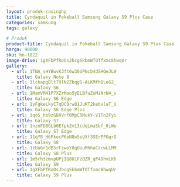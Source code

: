 ```yaml
---
layout: produk-casinghp
title: Cyndaquil in Pokeball Samsung Galaxy S9 Plus Case
categories: samsung
tags: galaxy

# Produk
product-title: Cyndaquil in Pokeball Samsung Galaxy S9 Plus Case
harga: 90000
sku: hn-1822
image-drive: 1gXFbPfRoOsJhcgSkbmWTOTfxmc8hwqUr
gallery:
  - url: 1TNA_vHYBwvK3ft6w36UPNcb4dSHQeJLW
    title: Galaxy Note 8
  - url: 1lckapgDlt79lN2ZbqgS-ALKMfhDLeG2_
    title: Galaxy S6
  - url: 1MamVM41P7XZrMao5yELBfuZuMiNrN4_s
    title: Galaxy S6 Edge
  - url: 1yFgkeLkyC7qDC9rw81JuKT2kebvlaT_U
    title: Galaxy S6 Edge Plus
  - url: 1qoS_hb9zGBXVrf0MpCRMukY-V1Tn2Fyi
    title: Galaxy S7
  - url: 1nznFD8GLb0Efpk2m13cdqLmaSbf_0iWe
    title: Galaxy S7 Edge
  - url: 11qY8_H6FkocP6eN8w5sUXf3SErPFGqrG
    title: Galaxy S8
  - url: 1zUu6r1dB5rFzwoY8qOuuMhhaCzcwLLMM
    title: Galaxy S8 Plus
  - url: 1m5rh3zmvpUPjIQ8U1FzQZR_qP4DhvLKh
    title: Galaxy S9
  - url: 1gXFbPfRoOsJhcgSkbmWTOTfxmc8hwqUr
    title: Galaxy S9 Plus
---
```

